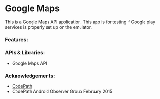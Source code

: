 # Google Maps 
This is a Google Maps API application. 
This app is for testing if Google play services is properly set up on the emulator. 

### Features:

### APIs & Libraries: 
- Google Maps API

### Acknowledgements: 
- <a href="http://www.codepath.com">CodePath</a>
- CodePath Android Observer Group February 2015

